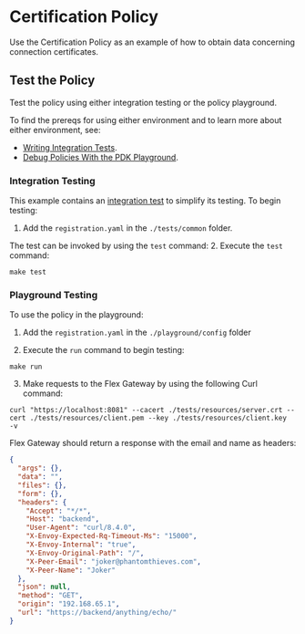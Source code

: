# Certification Policy

Use the Certification Policy as an example of how to obtain data concerning connection certificates.

## Test the Policy

Test the policy using either integration testing or the policy playground.

To find the prereqs for using either environment and to learn more about either environment, see:

* [Writing Integration Tests](https://docs.mulesoft.com/pdk/latest/policies-pdk-integration-tests).
* [Debug Policies With the PDK Playground](https://docs.mulesoft.com/pdk/latest/policies-pdk-debug-local).

### Integration Testing

This example contains an [integration test](./tests/requests.rs) to simplify its testing. To begin testing:

1. Add the `registration.yaml` in the `./tests/common` folder.

The test can be invoked by using the `test` command:
2. Execute the `test` command:

``` shell
make test
```

### Playground Testing

To use the policy in the playground:

1. Add the `registration.yaml` in the `./playground/config` folder

2. Execute the `run` command to begin testing:

``` shell
make run
```

3. Make requests to the Flex Gateway by using the following Curl command:

```shell
curl "https://localhost:8081" --cacert ./tests/resources/server.crt --cert ./tests/resources/client.pem --key ./tests/resources/client.key  -v
```
Flex Gateway should return a response with the email and name as headers:

```json
{
  "args": {}, 
  "data": "", 
  "files": {}, 
  "form": {}, 
  "headers": {
    "Accept": "*/*", 
    "Host": "backend", 
    "User-Agent": "curl/8.4.0", 
    "X-Envoy-Expected-Rq-Timeout-Ms": "15000", 
    "X-Envoy-Internal": "true", 
    "X-Envoy-Original-Path": "/", 
    "X-Peer-Email": "joker@phantomthieves.com", 
    "X-Peer-Name": "Joker"
  }, 
  "json": null, 
  "method": "GET", 
  "origin": "192.168.65.1", 
  "url": "https://backend/anything/echo/"
}
```